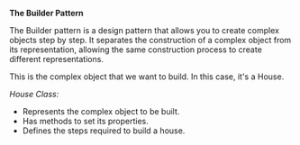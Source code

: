 **The Builder Pattern**

The Builder pattern is a design pattern that allows you to create complex objects step by step. It separates the construction of a complex object from its representation, allowing the same construction process to create different representations.

This is the complex object that we want to build. In this case, it's a House.

*House Class:*

- Represents the complex object to be built.
- Has methods to set its properties.
- Defines the steps required to build a house.